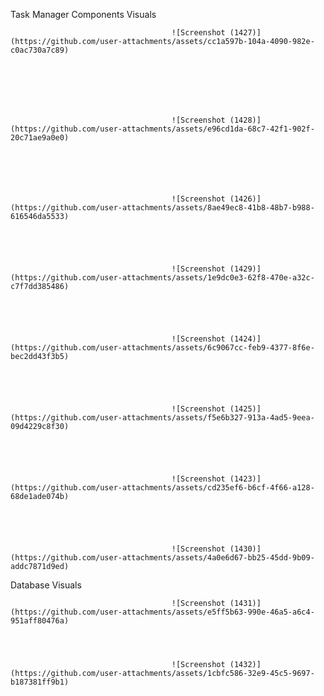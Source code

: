 Task Manager Components Visuals


                                        ![Screenshot (1427)](https://github.com/user-attachments/assets/cc1a597b-104a-4090-982e-c0ac730a7c89)


                                        

                                        


                                        ![Screenshot (1428)](https://github.com/user-attachments/assets/e96cd1da-68c7-42f1-902f-20c71ae9a0e0)


                                        



                                        ![Screenshot (1426)](https://github.com/user-attachments/assets/8ae49ec8-41b8-48b7-b988-616546da5533)

                                        



                                        ![Screenshot (1429)](https://github.com/user-attachments/assets/1e9dc0e3-62f8-470e-a32c-c7f7dd385486)
                                        

                                        


                                        ![Screenshot (1424)](https://github.com/user-attachments/assets/6c9067cc-feb9-4377-8f6e-bec2dd43f3b5)
                                        

                                        


                                        ![Screenshot (1425)](https://github.com/user-attachments/assets/f5e6b327-913a-4ad5-9eea-09d4229c8f30)
                                        




                                        ![Screenshot (1423)](https://github.com/user-attachments/assets/cd235ef6-b6cf-4f66-a128-68de1ade074b)





                                        ![Screenshot (1430)](https://github.com/user-attachments/assets/4a0e6d67-bb25-45dd-9b09-addc7871d9ed)



Database Visuals


                                        ![Screenshot (1431)](https://github.com/user-attachments/assets/e5ff5b63-990e-46a5-a6c4-951aff80476a)




                                        ![Screenshot (1432)](https://github.com/user-attachments/assets/1cbfc586-32e9-45c5-9697-b187381ff9b1)






